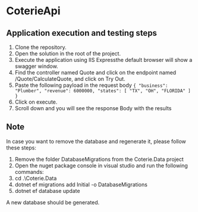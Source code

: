 # CoterieApi

## Application execution and testing steps
 
  1. Clone the repository.
  2. Open the solution in the root of the project.
  3. Execute the application using IIS Expressthe default browser will show a swagger window.
  4. Find the controller named Quote and click on the endpoint named /Quote/CalculateQuote, and click on Try Out.
  5. Paste the following payload in the request body
    ```
    {
      "business": "Plumber",
      "revenue": 6000000,
      "states": [
        "TX",
        "OH",
        "FLORIDA"
      ]
    }
    ```
  6. Click on execute. 
  7. Scroll down and you will see the response Body with the results

  ## Note
  In case you want to remove the database and regenerate it, please follow these steps:

1. Remove the folder DatabaseMigrations from the Coterie.Data project
2. Open the nuget package console in visual studio and run the following commands:
3. cd .\Coterie.Data
4. dotnet ef migrations add Initial -o DatabaseMigrations
5. dotnet ef database update

A new database should be generated. 